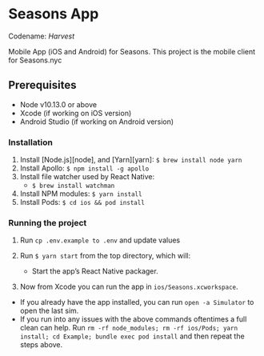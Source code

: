 # Seasons App

Codename: _Harvest_

Mobile App (iOS and Android) for Seasons.
This project is the mobile client for Seasons.nyc

## Prerequisites

- Node v10.13.0 or above
- Xcode (if working on iOS version)
- Android Studio (if working on Android version)

### Installation

1. Install [Node.js][node], and [Yarn][yarn]: `$ brew install node yarn`
1. Install Apollo: `$ npm install -g apollo`
1. Install file watcher used by React Native:
   - `$ brew install watchman`
1. Install NPM modules: `$ yarn install`
1. Install Pods: `$ cd ios && pod install`

### Running the project

1. Run `cp .env.example to .env` and update values

1. Run `$ yarn start` from the top directory, which will:

   - Start the app’s React Native packager.

1. Now from Xcode you can run the app in `ios/Seasons.xcworkspace`.

- If you already have the app installed, you can run `open -a Simulator` to open the last sim.
- If you run into any issues with the above commands oftentimes a full clean can help. Run `rm -rf node_modules; rm -rf ios/Pods; yarn install; cd Example; bundle exec pod install` and then repeat the steps above.
